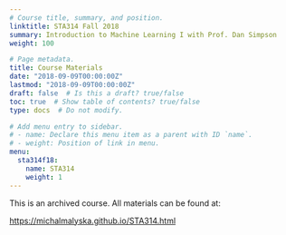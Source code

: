 ```yaml
---
# Course title, summary, and position.
linktitle: STA314 Fall 2018
summary: Introduction to Machine Learning I with Prof. Dan Simpson
weight: 100

# Page metadata.
title: Course Materials
date: "2018-09-09T00:00:00Z"
lastmod: "2018-09-09T00:00:00Z"
draft: false  # Is this a draft? true/false
toc: true  # Show table of contents? true/false
type: docs  # Do not modify.

# Add menu entry to sidebar.
# - name: Declare this menu item as a parent with ID `name`.
# - weight: Position of link in menu.
menu:
  sta314f18:
    name: STA314
    weight: 1
---
```


This is an archived course. All materials can be found at:

https://michalmalyska.github.io/STA314.html
